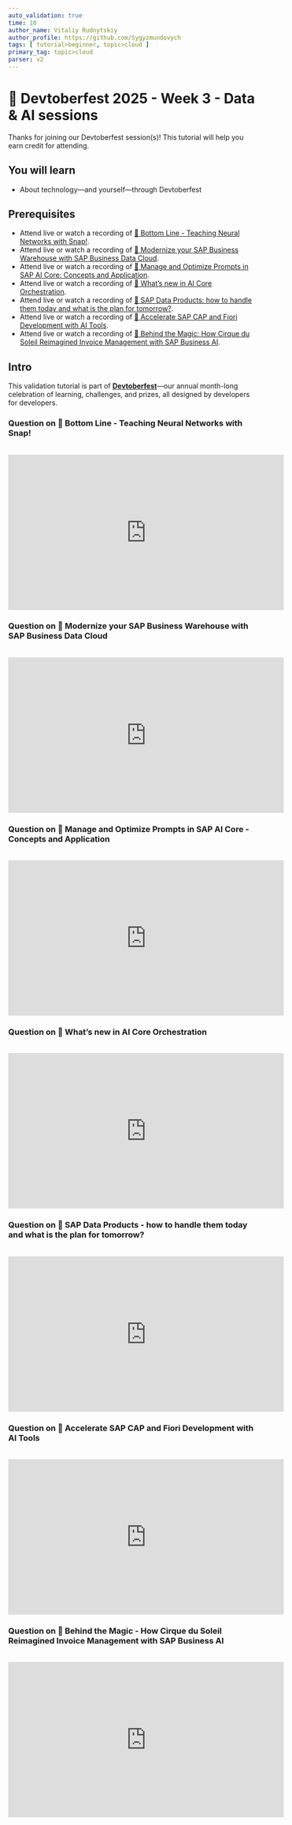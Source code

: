 ```yaml
---
auto_validation: true
time: 10
author_name: Vitaliy Rudnytskiy
author_profile: https://github.com/Sygyzmundovych
tags: [ tutorial>beginner, topic>cloud ]
primary_tag: topic>cloud
parser: v2
---
```

  
# 🔵 Devtoberfest 2025 - Week 3 - Data & AI sessions

<!-- description --> Thanks for joining our Devtoberfest session(s)! This tutorial will help you earn credit for attending.

## You will learn

- About technology—and yourself—through Devtoberfest

## Prerequisites

- Attend live or watch a recording of [🔵 Bottom Line - Teaching Neural Networks with Snap!](https://community.sap.com/t5/devtoberfest/bottom-line-teaching-neural-networks-with-snap/ev-p/14222316).
- Attend live or watch a recording of [🔵 Modernize your SAP Business Warehouse with SAP Business Data Cloud](https://community.sap.com/t5/devtoberfest/modernize-your-sap-business-warehouse-with-sap-business-data-cloud/ev-p/14208881).
- Attend live or watch a recording of [🔵 Manage and Optimize Prompts in SAP AI Core: Concepts and Application](https://community.sap.com/t5/devtoberfest/manage-and-optimize-prompts-in-sap-ai-core-concepts-and-application/ev-p/14212298).
- Attend live or watch a recording of [🔵 What’s new in AI Core Orchestration](https://community.sap.com/t5/devtoberfest/what-s-new-in-ai-core-orchestration/ev-p/14215924).
- Attend live or watch a recording of [🔵 SAP Data Products: how to handle them today and what is the plan for tomorrow?](https://community.sap.com/t5/devtoberfest/sap-data-products-how-to-handle-them-today-and-what-is-the-plan-for/ev-p/14208971).
- Attend live or watch a recording of [🔵 Accelerate SAP CAP and Fiori Development with AI Tools](https://community.sap.com/t5/devtoberfest/accelerate-sap-cap-and-fiori-development-with-ai-tools/ev-p/14217471).
- Attend live or watch a recording of [🔵 Behind the Magic: How Cirque du Soleil Reimagined Invoice Management with SAP Business AI](https://community.sap.com/t5/devtoberfest/behind-the-magic-how-cirque-du-soleil-reimagined-invoice-management-with/ev-p/14227799).

## Intro

This validation tutorial is part of **[Devtoberfest](https://community.sap.com/t5/devtoberfest/gh-p/Devtoberfest)**—our annual month-long celebration of learning, challenges, and prizes, all designed by developers for developers.

### Question on 🔵 Bottom Line - Teaching Neural Networks with Snap!

<div>&nbsp;</div><iframe width="560" height="315" src="https://www.youtube.com/embed/_JSnHmGMbfY" frameborder="0" allowfullscreen></iframe>

### Question on 🔵 Modernize your SAP Business Warehouse with SAP Business Data Cloud

<div>&nbsp;</div><iframe width="560" height="315" src="https://www.youtube.com/embed/dEmaun_5YGA" frameborder="0" allowfullscreen></iframe> 

### Question on 🔵 Manage and Optimize Prompts in SAP AI Core - Concepts and Application

<div>&nbsp;</div><iframe width="560" height="315" src="https://www.youtube.com/embed/qXjV75yBplE" frameborder="0" allowfullscreen></iframe> 

### Question on 🔵 What’s new in AI Core Orchestration

<div>&nbsp;</div><iframe width="560" height="315" src="https://www.youtube.com/embed/PDqQhKx6lvI" frameborder="0" allowfullscreen></iframe> 

### Question on 🔵 SAP Data Products - how to handle them today and what is the plan for tomorrow?

<div>&nbsp;</div><iframe width="560" height="315" src="https://www.youtube.com/embed/8A9VqSIIyRw" frameborder="0" allowfullscreen></iframe> 

### Question on 🔵 Accelerate SAP CAP and Fiori Development with AI Tools

<div>&nbsp;</div><iframe width="560" height="315" src="https://www.youtube.com/embed/YKzEsg9uPZQ" frameborder="0" allowfullscreen></iframe> 

### Question on 🔵 Behind the Magic - How Cirque du Soleil Reimagined Invoice Management with SAP Business AI

<div>&nbsp;</div><iframe width="560" height="315" src="https://www.youtube.com/embed/l4mQ73tFT1s" frameborder="0" allowfullscreen></iframe> 



